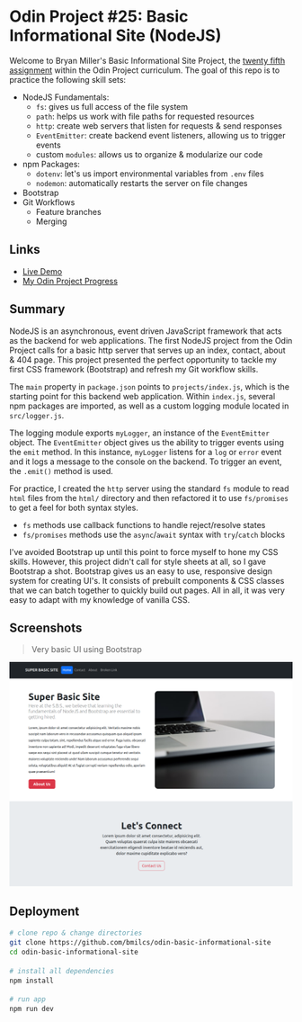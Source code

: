# Odin Project #25: Basic Informational Site (NodeJS)

Welcome to Bryan Miller's Basic Informational Site Project, the [twenty fifth assignment](https://www.theodinproject.com/lessons/nodejs-basic-informational-site) within the Odin Project curriculum. The goal of this repo is to practice the following skill sets:

- NodeJS Fundamentals:
  - `fs`: gives us full access of the file system
  - `path`: helps us work with file paths for requested resources
  - `http`: create web servers that listen for requests & send responses
  - `EventEmitter`: create backend event listeners, allowing us to trigger events
  - custom `modules`: allows us to organize & modularize our code
- npm Packages:
  - `dotenv`: let's us import environmental variables from `.env` files
  - `nodemon`: automatically restarts the server on file changes
- Bootstrap
- Git Workflows
  - Feature branches
  - Merging

## Links

- [Live Demo](https://replit.com/@bmilcsxreplit/odin-basic-informational-site?v=1)
- [My Odin Project Progress](https://github.com/bmilcs/odin-project)

## Summary

NodeJS is an asynchronous, event driven JavaScript framework that acts as the backend for web applications. The first NodeJS project from the Odin Project calls for a basic http server that serves up an index, contact, about & 404 page. This project presented the perfect opportunity to tackle my first CSS framework (Bootstrap) and refresh my Git workflow skills.

The `main` property in `package.json` points to `projects/index.js`, which is the starting point for this backend web application. Within `index.js`, several npm packages are imported, as well as a custom logging module located in `src/logger.js`.

The logging module exports `myLogger`, an instance of the `EventEmitter` object. The `EventEmitter` object gives us the ability to trigger events using the `emit` method. In this instance, `myLogger` listens for a `log` or `error` event and it logs a message to the console on the backend. To trigger an event, the `.emit()` method is used.

For practice, I created the `http` server using the standard `fs` module to read `html` files from the `html/` directory and then refactored it to use `fs/promises` to get a feel for both syntax styles.

- `fs` methods use callback functions to handle reject/resolve states
- `fs/promises` methods use the `async`/`await` syntax with `try`/`catch` blocks

I've avoided Bootstrap up until this point to force myself to hone my CSS skills. However, this project didn't call for style sheets at all, so I gave Bootstrap a shot. Bootstrap gives us an easy to use, responsive design system for creating UI's. It consists of prebuilt components & CSS classes that we can batch together to quickly build out pages. All in all, it was very easy to adapt with my knowledge of vanilla CSS.

## Screenshots

> Very basic UI using Bootstrap

![Home](screenshots/home.png)

## Deployment

```sh
# clone repo & change directories
git clone https://github.com/bmilcs/odin-basic-informational-site
cd odin-basic-informational-site

# install all dependencies
npm install

# run app
npm run dev
```
